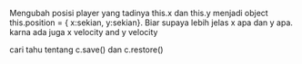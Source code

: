 Mengubah posisi player yang tadinya this.x dan this.y menjadi object this.position = { x:sekian, y:sekian}.
Biar supaya lebih jelas x apa dan y apa. karna ada juga x velocity and y velocity

cari tahu tentang c.save() dan c.restore()